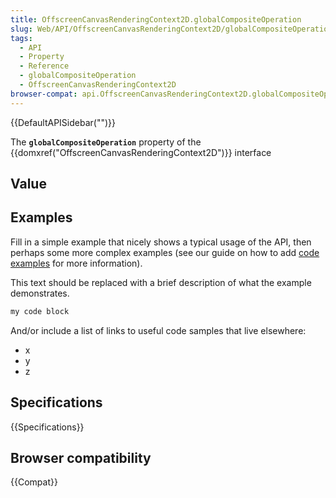 ```yaml
---
title: OffscreenCanvasRenderingContext2D.globalCompositeOperation
slug: Web/API/OffscreenCanvasRenderingContext2D/globalCompositeOperation
tags:
  - API
  - Property
  - Reference
  - globalCompositeOperation
  - OffscreenCanvasRenderingContext2D
browser-compat: api.OffscreenCanvasRenderingContext2D.globalCompositeOperation
---
```

{{DefaultAPISidebar("")}}

The **`globalCompositeOperation`** property of the {{domxref("OffscreenCanvasRenderingContext2D")}} interface 

## Value



## Examples

Fill in a simple example that nicely shows a typical usage of the API, then perhaps some more complex examples (see our guide on how to add [code examples](/en-US/docs/MDN/Contribute/Structures/Code_examples) for more information).

This text should be replaced with a brief description of what the example demonstrates.

```js
my code block
```

And/or include a list of links to useful code samples that live elsewhere:

*   x
*   y
*   z

## Specifications

{{Specifications}}

## Browser compatibility

{{Compat}}


